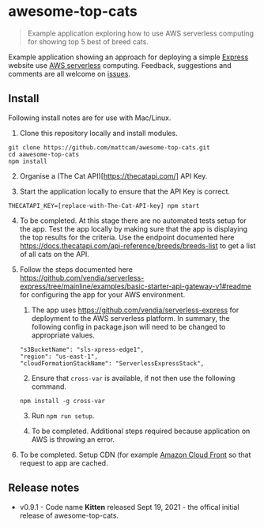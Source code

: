 # awesome-top-cats

> Example application exploring how to use AWS serverless computing for showing top 5 best of breed cats.

Example application showing an approach for deploying a simple [Express](https://expressjs.com/) website use [AWS serverless](https://aws.amazon.com/serverless/) computing. Feedback, suggestions and comments are all welcome on [issues](https://github.com/mattcam/awesome-top-cats/issues).

## Install

Following install notes are for use with Mac/Linux.


1. Clone this repository locally and install modules.

```
git clone https://github.com/mattcam/awesome-top-cats.git
cd aawesome-top-cats
npm install

```

2. Organise a (The Cat API)[https://thecatapi.com/] API Key.

3. Start the application locally to ensure that the API Key is correct.

```
THECATAPI_KEY=[replace-with-The-Cat-API-key] npm start
```

4. To be completed. At this stage there are no automated tests setup for the app. Test the app locally by making sure that the app is displaying the top results for the criteria. Use the endpoint documented here https://docs.thecatapi.com/api-reference/breeds/breeds-list to get a list of all cats on the API.

5. Follow the steps documented here https://github.com/vendia/serverless-express/tree/mainline/examples/basic-starter-api-gateway-v1#readme for configuring the app for your AWS environment.

   1. The app uses https://github.com/vendia/serverless-express for deployment to the AWS serverless platform.  In summary, the following config in package.json will need to be changed to appropriate values.

   ```
   "s3BucketName": "sls-xpress-edge1",
   "region": "us-east-1",
   "cloudFormationStackName": "ServerlessExpressStack",
   ```

   2. Ensure that `cross-var` is available, if not then use the following command.

   ```
   npm install -g cross-var
   ```

   3. Run `npm run setup`.

   4. To be completed. Additional steps required because application on AWS is throwing an error.

6.  To be completed. Setup CDN (for example [Amazon Cloud Front](https://docs.aws.amazon.com/AmazonCloudFront/latest/DeveloperGuide/Introduction.html) so that request to app are cached.

## Release notes

* v0.9.1 - Code name **Kitten** released Sept 19, 2021 - the offical initial release of awesome-top-cats.
